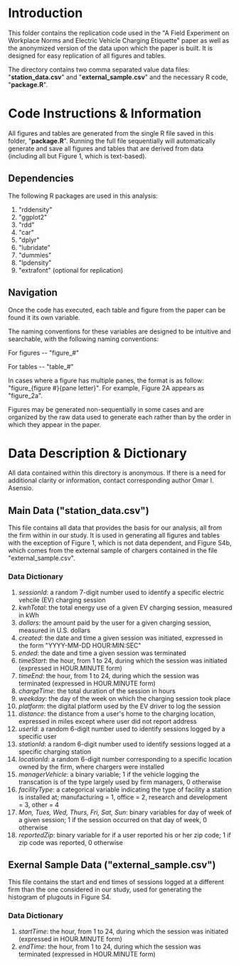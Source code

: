 # Introduction

This folder contains the replication code used in the "A Field Experiment on Workplace Norms and Electric Vehicle Charging Etiquette" paper as well as the anonymized version of the data upon which the paper is built. It is designed for easy replication of all figures and tables.

The directory contains two comma separated value data files: "**station_data.csv**" and "**external_sample.csv**" and the necessary R code, "**package.R**".

# Code Instructions & Information

All figures and tables are generated from the single R file saved in this folder, "**package.R**". Running the full file sequentially will automatically generate and save all figures and tables that are derived from data (including all but Figure 1, which is text-based).

## Dependencies

The following R packages are used in this analysis:
1. "rddensity"
2. "ggplot2"
3. "rdd"
4. "car"
5. "dplyr"
6. "lubridate"
7. "dummies"
8. "lpdensity"
9. "extrafont" (optional for replication)

## Navigation

Once the code has executed, each table and figure from the paper can be found it its own variable.

The naming conventions for these variables are designed to be intuitive and searchable, with the following naming conventions:

For figures -- "figure_#"

For tables -- "table_#"

In cases where a figure has multiple panes, the format is as follow: "figure_{figure #}{pane letter}". For example, Figure 2A appears as "figure_2a".

Figures may be generated non-sequentially in some cases and are organized by the raw data used to generate each rather than by the order in which they appear in the paper. 

# Data Description & Dictionary

All data contained within this directory is anonymous. If there is a need for additional clarity or information, contact corresponding author Omar I. Asensio. 

## Main Data ("station_data.csv")

This file contains all data that provides the basis for our analysis, all from the firm within in our study. It is used in generating all figures and tables with the exception of Figure 1, which is not data dependent, and Figure S4b, which comes from the external sample of chargers contained in the file "external_sample.csv".

### Data Dictionary

1. *sessionId*: a random 7-digit number used to identify a specific electric vehcile (EV) charging session
2. *kwhTotal*: the total energy use of a given EV charging session, measured in kWh
3. *dollars*: the amount paid by the user for a given charging session, measured in U.S. dollars
4. *created*: the date and time a given session was initiated, expressed in the form "YYYY-MM-DD HOUR:MIN:SEC"
5. *ended*: the date and time a given session was terminated
6. *timeStart*: the hour, from 1 to 24, during which the session was initiated (expressed in HOUR.MINUTE form)
7. *timeEnd*: the hour, from 1 to 24, during which the session was terminated (expressed in HOUR.MINUTE form)
8. *chargeTime*: the total duration of the session in hours
9. *weekday*: the day of the week on which the charging session took place
10. *platform*: the digital platform used by the EV driver to log the session
11. *distance*: the distance from a user's home to the charging location, expressed in miles except where user did not report address
12. *userId*: a random 6-digit number used to identify sessions logged by a specific user
13. *stationId*: a random 6-digit number used to identify sessions logged at a specific charging station
14. *locationId*: a random 6-digit number corresponding to a specific location owned by the firm, where chargers were installed
15. *managerVehicle*: a binary variable; 1 if the vehicle logging the transcation is of the type largely used by firm managers, 0 otherwise
16. *facilityType*: a categorical variable indicating the type of facility a station is installed at; manufacturing = 1, office = 2, research and development = 3, other = 4
17. *Mon, Tues, Wed, Thurs, Fri, Sat, Sun*: binary variables for day of week of a given session; 1 if the session occurred on that day of week, 0 otherwise
18. *reportedZip*: binary variable for if a user reported his or her zip code; 1 if zip code was reported, 0 otherwise

## Exernal Sample Data ("external_sample.csv")

This file contains the start and end times of sessions logged at a different firm than the one considered in our study, used for generating the histogram of plugouts in Figure S4.

### Data Dictionary

1. *startTime*: the hour, from 1 to 24, during which the session was initiated (expressed in HOUR.MINUTE form)
2. *endTime*: the hour, from 1 to 24, during which the session was terminated (expressed in HOUR.MINUTE form)




